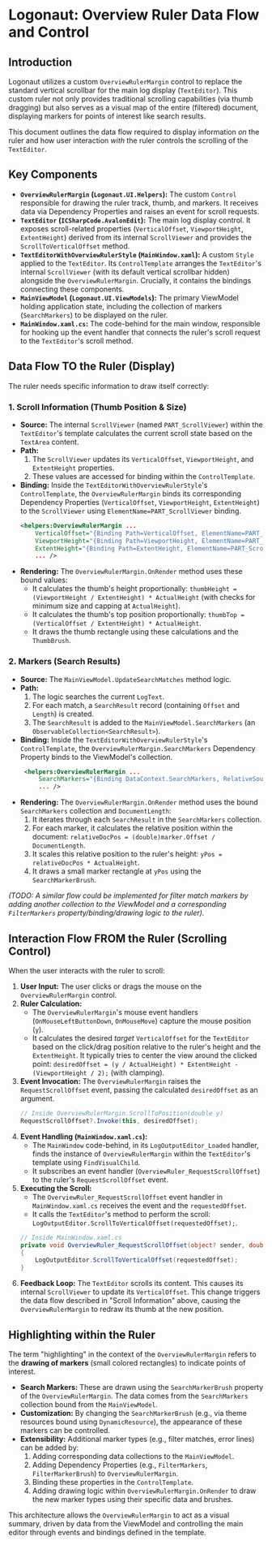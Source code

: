 # Logonaut: Overview Ruler Data Flow and Control

## Introduction

Logonaut utilizes a custom `OverviewRulerMargin` control to replace the standard vertical scrollbar for the main log display (`TextEditor`). This custom ruler not only provides traditional scrolling capabilities (via thumb dragging) but also serves as a visual map of the entire (filtered) document, displaying markers for points of interest like search results.

This document outlines the data flow required to display information *on* the ruler and how user interaction *with* the ruler controls the scrolling of the `TextEditor`.

## Key Components

*   **`OverviewRulerMargin` (`Logonaut.UI.Helpers`):** The custom `Control` responsible for drawing the ruler track, thumb, and markers. It receives data via Dependency Properties and raises an event for scroll requests.
*   **`TextEditor` (`ICSharpCode.AvalonEdit`):** The main log display control. It exposes scroll-related properties (`VerticalOffset`, `ViewportHeight`, `ExtentHeight`) derived from its internal `ScrollViewer` and provides the `ScrollToVerticalOffset` method.
*   **`TextEditorWithOverviewRulerStyle` (`MainWindow.xaml`):** A custom `Style` applied to the `TextEditor`. Its `ControlTemplate` arranges the `TextEditor`'s internal `ScrollViewer` (with its default vertical scrollbar hidden) alongside the `OverviewRulerMargin`. Crucially, it contains the bindings connecting these components.
*   **`MainViewModel` (`Logonaut.UI.ViewModels`):** The primary ViewModel holding application state, including the collection of markers (`SearchMarkers`) to be displayed on the ruler.
*   **`MainWindow.xaml.cs`:** The code-behind for the main window, responsible for hooking up the event handler that connects the ruler's scroll request to the `TextEditor`'s scroll method.

## Data Flow TO the Ruler (Display)

The ruler needs specific information to draw itself correctly:

### 1. Scroll Information (Thumb Position & Size)

*   **Source:** The internal `ScrollViewer` (named `PART_ScrollViewer`) within the `TextEditor`'s template calculates the current scroll state based on the `TextArea` content.
*   **Path:**
    1.  The `ScrollViewer` updates its `VerticalOffset`, `ViewportHeight`, and `ExtentHeight` properties.
    2.  These values are accessed for binding within the `ControlTemplate`.
*   **Binding:** Inside the `TextEditorWithOverviewRulerStyle`'s `ControlTemplate`, the `OverviewRulerMargin` binds its corresponding Dependency Properties (`VerticalOffset`, `ViewportHeight`, `ExtentHeight`) to the `ScrollViewer` using `ElementName=PART_ScrollViewer` binding.
    ```xml
    <helpers:OverviewRulerMargin ...
        VerticalOffset="{Binding Path=VerticalOffset, ElementName=PART_ScrollViewer, Mode=OneWay}"
        ViewportHeight="{Binding Path=ViewportHeight, ElementName=PART_ScrollViewer, Mode=OneWay}"
        ExtentHeight="{Binding Path=ExtentHeight, ElementName=PART_ScrollViewer, Mode=OneWay}"
        ... />
    ```
*   **Rendering:** The `OverviewRulerMargin.OnRender` method uses these bound values:
    *   It calculates the thumb's height proportionally: `thumbHeight = (ViewportHeight / ExtentHeight) * ActualHeight` (with checks for minimum size and capping at `ActualHeight`).
    *   It calculates the thumb's top position proportionally: `thumbTop = (VerticalOffset / ExtentHeight) * ActualHeight`.
    *   It draws the thumb rectangle using these calculations and the `ThumbBrush`.

### 2. Markers (Search Results)

*   **Source:** The `MainViewModel.UpdateSearchMatches` method logic.
*   **Path:**
    1.  The logic searches the current `LogText`.
    2.  For each match, a `SearchResult` record (containing `Offset` and `Length`) is created.
    3.  The `SearchResult` is added to the `MainViewModel.SearchMarkers` (an `ObservableCollection<SearchResult>`).
*   **Binding:** Inside the `TextEditorWithOverviewRulerStyle`'s `ControlTemplate`, the `OverviewRulerMargin.SearchMarkers` Dependency Property binds to the ViewModel's collection.
    ```xml
     <helpers:OverviewRulerMargin ...
         SearchMarkers="{Binding DataContext.SearchMarkers, RelativeSource={RelativeSource AncestorType=Window}, Mode=OneWay}"
         ... />
    ```
*   **Rendering:** The `OverviewRulerMargin.OnRender` method uses the bound `SearchMarkers` collection and `DocumentLength`:
    1.  It iterates through each `SearchResult` in the `SearchMarkers` collection.
    2.  For each marker, it calculates the relative position within the document: `relativeDocPos = (double)marker.Offset / DocumentLength`.
    3.  It scales this relative position to the ruler's height: `yPos = relativeDocPos * ActualHeight`.
    4.  It draws a small marker rectangle at `yPos` using the `SearchMarkerBrush`.

*(TODO: A similar flow could be implemented for filter match markers by adding another collection to the ViewModel and a corresponding `FilterMarkers` property/binding/drawing logic to the ruler).*

## Interaction Flow FROM the Ruler (Scrolling Control)

When the user interacts with the ruler to scroll:

1.  **User Input:** The user clicks or drags the mouse on the `OverviewRulerMargin` control.
2.  **Ruler Calculation:**
    *   The `OverviewRulerMargin`'s mouse event handlers (`OnMouseLeftButtonDown`, `OnMouseMove`) capture the mouse position (`y`).
    *   It calculates the desired *target* `VerticalOffset` for the `TextEditor` based on the click/drag position relative to the ruler's height and the `ExtentHeight`. It typically tries to center the view around the clicked point: `desiredOffset = (y / ActualHeight) * ExtentHeight - (ViewportHeight / 2);` (with clamping).
3.  **Event Invocation:** The `OverviewRulerMargin` raises the `RequestScrollOffset` event, passing the calculated `desiredOffset` as an argument.
    ```csharp
    // Inside OverviewRulerMargin.ScrollToPosition(double y)
    RequestScrollOffset?.Invoke(this, desiredOffset);
    ```
4.  **Event Handling (`MainWindow.xaml.cs`):**
    *   The `MainWindow` code-behind, in its `LogOutputEditor_Loaded` handler, finds the instance of `OverviewRulerMargin` within the `TextEditor`'s template using `FindVisualChild`.
    *   It subscribes an event handler (`OverviewRuler_RequestScrollOffset`) to the ruler's `RequestScrollOffset` event.
5.  **Executing the Scroll:**
    *   The `OverviewRuler_RequestScrollOffset` event handler in `MainWindow.xaml.cs` receives the event and the `requestedOffset`.
    *   It calls the `TextEditor`'s method to perform the scroll: `LogOutputEditor.ScrollToVerticalOffset(requestedOffset);`.
    ```csharp
    // Inside MainWindow.xaml.cs
    private void OverviewRuler_RequestScrollOffset(object? sender, double requestedOffset)
    {
        LogOutputEditor.ScrollToVerticalOffset(requestedOffset);
    }
    ```
6.  **Feedback Loop:** The `TextEditor` scrolls its content. This causes its internal `ScrollViewer` to update its `VerticalOffset`. This change triggers the data flow described in "Scroll Information" above, causing the `OverviewRulerMargin` to redraw its thumb at the new position.

## Highlighting within the Ruler

The term "highlighting" in the context of the `OverviewRulerMargin` refers to the **drawing of markers** (small colored rectangles) to indicate points of interest.

*   **Search Markers:** These are drawn using the `SearchMarkerBrush` property of the `OverviewRulerMargin`. The data comes from the `SearchMarkers` collection bound from the `MainViewModel`.
*   **Customization:** By changing the `SearchMarkerBrush` (e.g., via theme resources bound using `DynamicResource`), the appearance of these markers can be controlled.
*   **Extensibility:** Additional marker types (e.g., filter matches, error lines) can be added by:
    1.  Adding corresponding data collections to the `MainViewModel`.
    2.  Adding Dependency Properties (e.g., `FilterMarkers`, `FilterMarkerBrush`) to `OverviewRulerMargin`.
    3.  Binding these properties in the `ControlTemplate`.
    4.  Adding drawing logic within `OverviewRulerMargin.OnRender` to draw the new marker types using their specific data and brushes.

This architecture allows the `OverviewRulerMargin` to act as a visual summary, driven by data from the ViewModel and controlling the main editor through events and bindings defined in the template.
